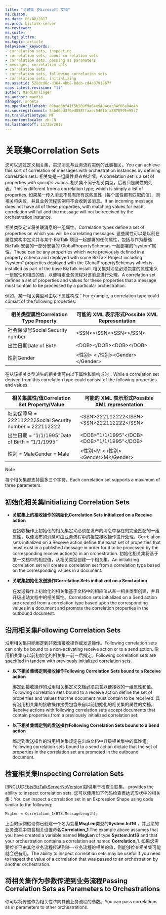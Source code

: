 ```yaml
---
title: "关联集 |Microsoft 文档"
ms.custom: 
ms.date: 06/08/2017
ms.prod: biztalk-server
ms.reviewer: 
ms.suite: 
ms.tgt_pltfrm: 
ms.topic: article
helpviewer_keywords:
- correlation sets, inspecting
- correlation sets, about correlation sets
- correlation sets, passing as parameters
- messages, correlation sets
- correlation sets
- correlation sets, following correlation sets
- correlation sets, initializing
ms.assetid: 528dcd6c-d364-4bb8-8deb-cd4a0791867f
caps.latest.revision: "11"
author: MandiOhlinger
ms.author: mandia
manager: anneta
ms.openlocfilehash: 09bad0bf41f5b509f9a64e9484cac84f66a84e4b
ms.sourcegitcommit: 5abd0ed3f9e4858ffaaec5481bfa8878595e95f7
ms.translationtype: MT
ms.contentlocale: zh-CN
ms.lasthandoff: 11/28/2017
---
```

# <a name="correlation-sets"></a><span data-ttu-id="8cc94-102">关联集</span><span class="sxs-lookup"><span data-stu-id="8cc94-102">Correlation Sets</span></span>
<span data-ttu-id="8cc94-103">您可以通过定义相关集，实现消息与业务流程实例的此类相关。</span><span class="sxs-lookup"><span data-stu-id="8cc94-103">You can achieve this sort of correlation of messages with orchestration instances by defining correlation sets.</span></span> <span data-ttu-id="8cc94-104">相关集是一组属性*具有特定值*。</span><span class="sxs-lookup"><span data-stu-id="8cc94-104">A correlation set is a set of properties *with specific values*.</span></span> <span data-ttu-id="8cc94-105">相关集不同于相关类型，后者只是属性的列表。</span><span class="sxs-lookup"><span data-stu-id="8cc94-105">This is different from a correlation type, which is simply a list of properties.</span></span> <span data-ttu-id="8cc94-106">如果某一传入消息不具有所有这些属性（每个属性都有匹配的值），则相关将失败，并且业务流程实例将不会收到该消息。</span><span class="sxs-lookup"><span data-stu-id="8cc94-106">If an incoming message does not have all of these properties, with matching values for each, correlation will fail and the message will not be received by the orchestration instance.</span></span>  
  
 <span data-ttu-id="8cc94-107">相关类型定义将关联消息的一组属性。</span><span class="sxs-lookup"><span data-stu-id="8cc94-107">Correlation types define a set of properties on which you will be correlating messages.</span></span> <span data-ttu-id="8cc94-108">这些属性可以是以前在属性架构中定义并与某个 BizTalk 项目一起部署的任何属性，包括与作为基础 BizTalk 安装的一部分安装的 GlobalPropertySchemas 一起部署的“system”属性。</span><span class="sxs-lookup"><span data-stu-id="8cc94-108">These can be any properties which were previously defined in a property schema and deployed with some BizTalk Project including "system" properties deployed with the GlobalPropertySchemas which is installed as part of the base BizTalk install.</span></span> <span data-ttu-id="8cc94-109">相关集对消息必须包含的属性定义一组属性和相应的值，以便特定业务流程对该消息进行处理。</span><span class="sxs-lookup"><span data-stu-id="8cc94-109">A correlation set defines a set of properties and values for these properties that a message must contain to be processed by a particular orchestration.</span></span>  
  
 <span data-ttu-id="8cc94-110">例如，某一相关类型可由以下属性构成：</span><span class="sxs-lookup"><span data-stu-id="8cc94-110">For example, a correlation type could consist of the following properties:</span></span>  
  
|<span data-ttu-id="8cc94-111">相关类型属性</span><span class="sxs-lookup"><span data-stu-id="8cc94-111">Correlation Type Property</span></span>|<span data-ttu-id="8cc94-112">可能的 XML 表示形式</span><span class="sxs-lookup"><span data-stu-id="8cc94-112">Possible XML Representation</span></span>|  
|-------------------------------|---------------------------------|  
|<span data-ttu-id="8cc94-113">社会保障号</span><span class="sxs-lookup"><span data-stu-id="8cc94-113">Social Security number</span></span>|<span data-ttu-id="8cc94-114">\<SSN\>\</SSN\></span><span class="sxs-lookup"><span data-stu-id="8cc94-114">\<SSN\>\</SSN\></span></span>|  
|<span data-ttu-id="8cc94-115">出生日期</span><span class="sxs-lookup"><span data-stu-id="8cc94-115">Date of Birth</span></span>|<span data-ttu-id="8cc94-116">\<DOB\>\</DOB\></span><span class="sxs-lookup"><span data-stu-id="8cc94-116">\<DOB\>\</DOB\></span></span>|  
|<span data-ttu-id="8cc94-117">性别</span><span class="sxs-lookup"><span data-stu-id="8cc94-117">Gender</span></span>|<span data-ttu-id="8cc94-118">\<性别\> \< /性别\></span><span class="sxs-lookup"><span data-stu-id="8cc94-118">\<Gender\>\</Gender\></span></span>|  
  
 <span data-ttu-id="8cc94-119">在从该相关类型派生的相关集可由以下属性和值构成时：</span><span class="sxs-lookup"><span data-stu-id="8cc94-119">While a correlation set derived from this correlation type could consist of the following properties and values:</span></span>  
  
|<span data-ttu-id="8cc94-120">相关集属性/值</span><span class="sxs-lookup"><span data-stu-id="8cc94-120">Correlation Set Property/Value</span></span>|<span data-ttu-id="8cc94-121">可能的 XML 表示形式</span><span class="sxs-lookup"><span data-stu-id="8cc94-121">Possible XML representation</span></span>|  
|-------------------------------------|---------------------------------|  
|<span data-ttu-id="8cc94-122">社会保障号 = 222112222</span><span class="sxs-lookup"><span data-stu-id="8cc94-122">Social Security number = 222112222</span></span>|<span data-ttu-id="8cc94-123">\<SSN\>222112222\</SSN\></span><span class="sxs-lookup"><span data-stu-id="8cc94-123">\<SSN\>222112222\</SSN\></span></span>|  
|<span data-ttu-id="8cc94-124">出生日期 = “1/1/1995”</span><span class="sxs-lookup"><span data-stu-id="8cc94-124">Date of Birth = “1/1/1995”</span></span>|<span data-ttu-id="8cc94-125">\<DOB\>"1/1/1995"\</DOB\></span><span class="sxs-lookup"><span data-stu-id="8cc94-125">\<DOB\>”1/1/1995”\</DOB\></span></span>|  
|<span data-ttu-id="8cc94-126">性别 = Male</span><span class="sxs-lookup"><span data-stu-id="8cc94-126">Gender = Male</span></span>|<span data-ttu-id="8cc94-127">\<性别\>M \< /性别\></span><span class="sxs-lookup"><span data-stu-id="8cc94-127">\<Gender\>M\</Gender\></span></span>|  
  
> [!NOTE]
>  <span data-ttu-id="8cc94-128">每个相关集都支持最多三个字符。</span><span class="sxs-lookup"><span data-stu-id="8cc94-128">Each correlation set supports a maximum of three parameters.</span></span>  
  
## <a name="initializing-correlation-sets"></a><span data-ttu-id="8cc94-129">初始化相关集</span><span class="sxs-lookup"><span data-stu-id="8cc94-129">Initializing Correlation Sets</span></span>  
  
-   <span data-ttu-id="8cc94-130">**关联集上的接收操作的初始化**</span><span class="sxs-lookup"><span data-stu-id="8cc94-130">**Correlation Sets initialized on a Receive action**</span></span>  
  
     <span data-ttu-id="8cc94-131">在接收操作上初始化的相关集定义必须在发布的消息中存在的完全匹配的一组属性，以便发布的消息可由业务流程中的相应接收操作进行处理。</span><span class="sxs-lookup"><span data-stu-id="8cc94-131">Correlation sets initialized on a Receive action define the exact set of properties that must exist in a published message in order for it to be processed by the corresponding receive action(s) in an orchestration.</span></span> <span data-ttu-id="8cc94-132">初始化相关集将基于某一文档中的相应值，从相关类型创建一个相关集。</span><span class="sxs-lookup"><span data-stu-id="8cc94-132">An initializing correlation set will create a correlation set from a correlation type based on the corresponding values in a document.</span></span>  
  
-   <span data-ttu-id="8cc94-133">**关联集初始化发送操作**</span><span class="sxs-lookup"><span data-stu-id="8cc94-133">**Correlation Sets initialized on a Send action**</span></span>  
  
     <span data-ttu-id="8cc94-134">在发送操作上初始化的相关集基于文档中的相应值从某一相关类型创建，并且升级出站文档中的相关属性。</span><span class="sxs-lookup"><span data-stu-id="8cc94-134">Correlation sets initialized on a Send action are created from a correlation type based upon the corresponding values in a document and promote the correlation properties in the outbound document.</span></span>  
  
## <a name="following-correlation-sets"></a><span data-ttu-id="8cc94-135">沿用相关集</span><span class="sxs-lookup"><span data-stu-id="8cc94-135">Following Correlation Sets</span></span>  
 <span data-ttu-id="8cc94-136">沿用相关集只能绑定到非激活接收操作或发送操作。</span><span class="sxs-lookup"><span data-stu-id="8cc94-136">Following correlation sets can only be bound to a non-activating receive action or to a send action.</span></span> <span data-ttu-id="8cc94-137">沿用相关集与以前初始化的相关集一前一后指定。</span><span class="sxs-lookup"><span data-stu-id="8cc94-137">Following correlation sets are specified in tandem with previously initialized correlation sets.</span></span>  
  
-   <span data-ttu-id="8cc94-138">**以下相关集绑定到接收操作**</span><span class="sxs-lookup"><span data-stu-id="8cc94-138">**Following Correlation Sets bound to a Receive action**</span></span>  
  
     <span data-ttu-id="8cc94-139">绑定到接收操作的沿用相关集定义文档必须包含以便接收的一组属性和值。</span><span class="sxs-lookup"><span data-stu-id="8cc94-139">Following correlation sets bound to a receive action define the set of properties and values that the document must contain to be received.</span></span>  <span data-ttu-id="8cc94-140">具有沿用相关集的接收操作接受包含来自以前初始化的相关集的属性的文档。</span><span class="sxs-lookup"><span data-stu-id="8cc94-140">Receive actions with following correlation sets accept documents that contain properties from a previously initialized correlation set.</span></span>  
  
-   <span data-ttu-id="8cc94-141">**以下相关集绑定到的发送操作**</span><span class="sxs-lookup"><span data-stu-id="8cc94-141">**Following Correlation Sets bound to a Send action**</span></span>  
  
     <span data-ttu-id="8cc94-142">绑定到发送操作的沿用相关集规定在出站文档中升级相关集中的属性组。</span><span class="sxs-lookup"><span data-stu-id="8cc94-142">Following correlation sets bound to a send action dictate that the set of properties in the correlation set are promoted in the outbound document.</span></span>  
  
## <a name="inspecting-correlation-sets"></a><span data-ttu-id="8cc94-143">检查相关集</span><span class="sxs-lookup"><span data-stu-id="8cc94-143">Inspecting Correlation Sets</span></span>  
 [!INCLUDE[btsBizTalkServerNoVersion](../includes/btsbiztalkservernoversion-md.md)]<span data-ttu-id="8cc94-144">提供用于检查关联集。</span><span class="sxs-lookup"><span data-stu-id="8cc94-144"> provides the ability to inspect correlation sets.</span></span> <span data-ttu-id="8cc94-145">您可以使用如下代码检查表达式形状中的相关集：</span><span class="sxs-lookup"><span data-stu-id="8cc94-145">You can inspect a correlation set in an Expression Shape using code similar to the following:</span></span>  
  
```  
MsgLen = Correlation_1(BTS.MessageLength);  
```  
  
 <span data-ttu-id="8cc94-146">上面的示例假设你已创建一个名为变量**MsgLen**类型的**System.Int16** ，并且您的业务流程中包含相关设置命名**Correlation_1**.</span><span class="sxs-lookup"><span data-stu-id="8cc94-146">The example above assumes that you have created a variable named **MsgLen** of type **System.Int16** and that your orchestration contains a correlation set named **Correlation_1**.</span></span> <span data-ttu-id="8cc94-147">如果您需要检查已由其他业务流程传递到某一业务流程的相关的值，则能够检查相关集可能就会很有用。</span><span class="sxs-lookup"><span data-stu-id="8cc94-147">The ability to inspect correlation sets may be useful if you need to inspect the value of a correlation that was passed to an orchestration by another orchestration.</span></span>  
  
## <a name="passing-correlation-sets-as-parameters-to-orchestrations"></a><span data-ttu-id="8cc94-148">将相关集作为参数传递到业务流程</span><span class="sxs-lookup"><span data-stu-id="8cc94-148">Passing Correlation Sets as Parameters to Orchestrations</span></span>  
 <span data-ttu-id="8cc94-149">你可以将传递作为相关性*中*向其他业务流程的参数。</span><span class="sxs-lookup"><span data-stu-id="8cc94-149">You can pass correlations as *in* parameters to other orchestrations.</span></span>